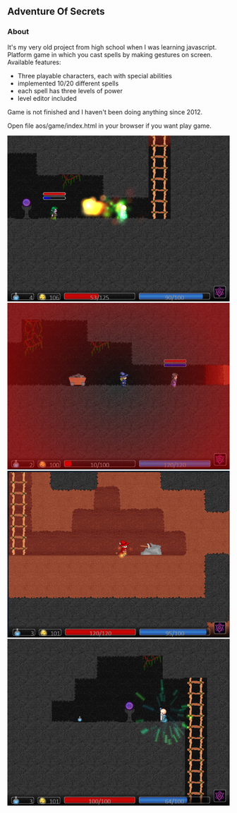 ## Adventure Of Secrets
### About
It's my very old project from high school when I was learning javascript. Platform game in which you cast spells by making gestures on screen. Available features:
* Three playable characters, each with special abilities
* implemented 10/20 different spells
* each spell has three levels of power
* level editor included

Game is not finished and I haven't been doing anything since 2012.

Open file aos/game/index.html in your browser if you want play game.

![Figting with Elf](media/fight.png?raw=true  "Fighting with Elf")
![Blood effect when player has low HP](media/blood_efect.png?raw=true  "Blood effect when player has low HP")
![Speed up spell effect](media/haste.png?raw=true  "Speed up spell effect")
![Heal spell effect](media/heal_spell.png?raw=true  "Heal spell effect")
